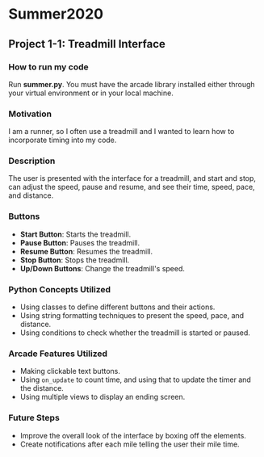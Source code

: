 # Summer2020
## Project 1-1: Treadmill Interface

### How to run my code
Run **summer.py**. You must have the arcade library installed either through your virtual environment or in your local machine.

### Motivation
I am a runner, so I often use a treadmill and I wanted to learn how to incorporate timing into my code.

### Description
The user is presented with the interface for a treadmill, and start and stop, can adjust the speed, pause and resume, and see their time, speed, pace, and distance.

### Buttons
- **Start Button**: Starts the treadmill.
- **Pause Button**: Pauses the treadmill.
- **Resume Button**: Resumes the treadmill.
- **Stop Button**: Stops the treadmill.
- **Up/Down Buttons**: Change the treadmill's speed.

### Python Concepts Utilized
- Using classes to define different buttons and their actions.
- Using string formatting techniques to present the speed, pace, and distance.
- Using conditions to check whether the treadmill is started or paused.

### Arcade Features Utilized
- Making clickable text buttons.
- Using `on_update` to count time, and using that to update the timer and the distance.
- Using multiple views to display an ending screen.

### Future Steps
- Improve the overall look of the interface by boxing off the elements.
- Create notifications after each mile telling the user their mile time.
